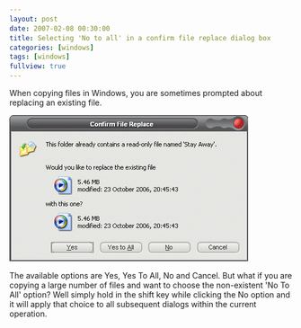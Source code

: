 ```yaml
---
layout: post
date: 2007-02-08 00:30:00
title: Selecting 'No to all' in a confirm file replace dialog box
categories: [windows]
tags: [windows]
fullview: true
---
```


When copying files in Windows, you are sometimes prompted about replacing an existing file.

[![Confirm file replace][1]][1]

The available options are Yes, Yes To All, No and Cancel. But what if you are copying a large number of files and want to choose the non-existent 'No To All' option? Well simply hold in the shift key while clicking the No option and it will apply that choice to all subsequent dialogs within the current operation.

  [1]: /assets/media/images/2007/02/notoall.gif
